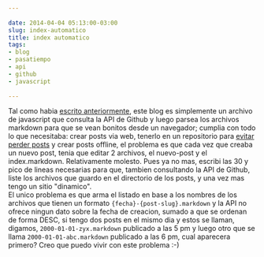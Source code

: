 ```yaml
---
  
date: 2014-04-04 05:13:00-03:00  
slug: index-automatico  
title: index automatico  
tags:  
- blog  
- pasatiempo  
- api  
- github  
- javascript  
  
---
```

  

Tal como habia [escrito anteriormente](http://lvm.github.io/#/p/2014-02-26-ahora-en-github.markdown), este blog es 
simplemente un archivo de javascript que consulta la API de Github y luego parsea los archivos markdown para que se 
vean bonitos desde un navegador; cumplia con todo lo que necesitaba: crear posts via web, tenerlo en un repositorio 
para [evitar perder posts](http://lvm.github.io/#/p/2014-02-17-2013.markdown) y crear posts offline, el problema es 
que cada vez que creaba un nuevo post, tenia que editar 2 archivos, el nuevo-post y el index.markdown. Relativamente 
molesto. Pues ya no mas, escribi las 30 y pico de lineas necesarias para que, tambien consultando la API de Github, 
liste los archivos que guardo en el directorio de los posts, y una vez mas tengo un sitio "dinamico".  
El unico problema es que arma el listado en base a los nombres de los archivos que tienen un formato `{fecha}-{post-slug}.markdown` y la API no ofrece ningun dato sobre la fecha de creacion, sumado a que se ordenan de forma DESC, si tengo dos posts en el mismo dia y estos se llaman, digamos, `2000-01-01-zyx.markdown` publicado a las 5 pm y luego otro que se llama `2000-01-01-abc.markdown` publicado a las 6 pm, cual aparecera primero? Creo que puedo vivir con este problema :-)
